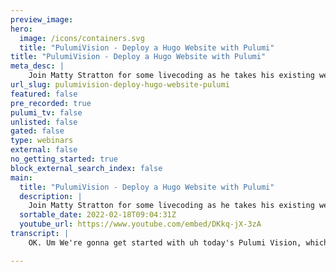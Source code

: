 ```yaml
---
preview_image:
hero:
  image: /icons/containers.svg
  title: "PulumiVision - Deploy a Hugo Website with Pulumi"
title: "PulumiVision - Deploy a Hugo Website with Pulumi"
meta_desc: |
    Join Matty Stratton for some livecoding as he takes his existing website (built using the Hugo static site generator) and uses Pulumi to create aut...
url_slug: pulumivision-deploy-hugo-website-pulumi
featured: false
pre_recorded: true
pulumi_tv: false
unlisted: false
gated: false
type: webinars
external: false
no_getting_started: true
block_external_search_index: false
main:
  title: "PulumiVision - Deploy a Hugo Website with Pulumi"
  description: |
    Join Matty Stratton for some livecoding as he takes his existing website (built using the Hugo static site generator) and uses Pulumi to create automated deployments. This will be a live session where things could go horribly wrong, but will be fun regardless!
  sortable_date: 2022-02-18T09:04:31Z
  youtube_url: https://www.youtube.com/embed/DKkq-jX-3zA
transcript: |
    OK. Um We're gonna get started with uh today's Pulumi Vision, which nobody's on the stream yet, but that's OK. But you might be watching this later. And, uh, so for the moment, I'm gonna take a minute and kind of get myself a little organized here. Um Let's see, uh for those of you anyway, so I should be talking while I'm doing things. What I was doing here is just uh cloning down websites. So what I am doing, um who's here? I bet you it's Engine height engine. Um So a couple little bits of background on what we're trying to accomplish. Um So if we go take a look here, um I'm gonna show you the website that I'm working with. So if I go ahead and I say share a chrome tab, OK. So this uh is a very elaborate uh Hugo website. So this is the source code for matt Stratton dot com, um, which I haven't really done much with in a while, but this is what it is. This is basically where my blog is. Um And as you can see, I haven't written a blog in a while, but uh this is a Hugo. It's using Hugo's uh the static site generator. Now, currently, what I do with my website is uh it all builds, like when I, when I merge to Maine, it pushes it to net. That's where it's hosted and everything, which is fine and cool. But I thought it might be kind of fun to sit and maybe it's sort of building our own net. I don't know, like saying, like, let's figure out like, how I can build my website with Hugo using Pulumi and then push those files up, you know, to S3 or Blob sort. I haven't quite decided where it's gonna go yet. We're gonna see how we go and then eventually I was thinking it might be fun. I don't know if we'll get to it today to start experimenting with how we could do uh different environments. Like, maybe I want to have a pre prod on a certain branch or something like that. So, I don't know, we're gonna sort of see how it goes. Um What I, so if we kind of think through the problem set. So if you're not familiar, so Hugo is a static site generator like um 11 D or, you know, uh or um uh what's the one Gatsby and stuff. So, you know, you write these files, you know, and these marked down files amongst other things and then when you run Hugo, it goes and it, you know, creates uh html out of them. Now there is a very large amount of content because this website, uh the blog covered literal decades, you know, started with a live journal back, I think in 2001. And then over time these posts, all they got into wordpress and then they made it into you go. So there's a ton of stuff. So we're gonna see how well this all works. But so there's a couple different things I was thinking about how to kind of approach this. I was thinking one thing that I might want to do is so Pulumi has a command resource, right? Uh By the way, if, if you're joining and you don't know what Plume is, we're infrastructure software. So we're gonna write a program using a general purpose programming language. In this case, I think today I'm gonna use typescript to do it. So I'm gonna write a typescript program that's gonna do all my infrastructure stuff. So Pulumi does have a command uh resource where I could just run a command as part of my Plume program. So I could run the Hugo command that does the build. But I was kind of thinking I was like, well, I don't know if that's super great because yes, I have Hugo installed on my laptop where I might run my Pulumi program. But if I wanna later put this into my, into a github action or something like that, I don't necessarily know that I have Hugo. So I was like, oh we could do some stuff with uh Docker. So we're gonna kind of go and maybe, you know, we'll sort of see the order in which of, of things that make sense. So the first thing that I did um it like just clone down my, my branch or my, my repo um I'm gonna go ahead and kind of open this up and we're gonna start building from that. So let me go ahead and sure. Um you know, I always do this where I was, I thought I was sharing my screen and showing you my repo. By the way, if you wanna look at the repo, I'll put it in the, that in the chat here. It's just that is the um the Hugo site that I thought I was showing you, but I wasn't, but that's OK. It's cool. We're gonna go ahead and do some coding now. So if we go into VS code here, get ourselves a terminal, don't worry, we're gonna make this all very readable for you in just one second. Let's go to my uh to the thing so I can see how big I'm making things that should be pretty readable. Let's do this. Cool, cool. OK. We don't actually care about the net. So uh first thing we're gonna do because this actually is uh we're gonna, we're gonna get ourselves off of Maine. We are not uh completely YOLO coding here. Right now, um What the first thing, now, what's an interesting thing is I can, uh when I write my ploy program. So pluming program is basically just a directory with a bunch of files. And I could theoretically uh throw this all in the root of my uh existing repository. Um, you know, I could create a plumy program in here and then just run it, but things could get a little messy now as it happens, you know, this is not, you know, my pluming program is in typescript. It's not gonna conflict with a package that JSON or something like that, but it seems like not a great practice. Uh For me, I mean, you do, you, it's fine. There's, but, you know, in this case, I'm like, I kind of want to keep my Infra code separate but I want it to live with my application. So, uh what I'm gonna do is I'm gonna put my Pulumi program in a directory called Infra. Now that said I can still run Pulumi from the root, but all of my code. So the first thing we need to do when we want to create ourselves a um ploy program is we need a directory and we're gonna call that directory Infra. So now I'm gonna go into my Infra directory and I'm gonna create a new Pulumi program in here. So I'm just gonna say Pulumi new type script. Now I default Pulumi is gonna want to name my project after the directory. I don't want to call my project info. Uh which is why I'm not doing the dash Y just for fyfy. I, if I did dash Y here it would not prompt me for stuff. And then I'd have a, a project called um something I don't want it to be called. So we're gonna call a new type script and now it's gonna say, what do you want to call it? Well, I don't wanna call it Infra. We want to call it Matt Stratton Web Infra, let's say, right? So this is the project for that and then description will just say Pulumi code to deploy. Maddie's silly said I almost said something else and then the stack NAV is gonna be called DEV. That's our first stack. Cool. Everything looks happy. Now what's happened though if we look? So my info is there. So if I were to go back to my main directory, I can't actually run Pulumi up inside of there. So what I need to do first is I need to move my uh bloom me Gammel just one level up. So now it's over there and then there's one other thing that I need to do. I need to tell Pulumi in my uh configuration file that my Pulumi program is somewhere different. So, oops, what's so that's main and then um let's, yeah, it should look like this. So this is saying the main entry point is in the Infra directory. So if, now we don't really have, you know, our, our Pulumi program doesn't really do anything. But just to prove my points, if I go back up at the root here and if I were to say a Pulumi up, it says, OK, you know which stack I wanna do, I wanna do this and Dev, and we're not gonna let it do anything. All that it would do here is just create the staff, which is fine. But this got us to our point where we feel like that's cool. Now, I can do stuff. So let's go. Um Now, the first thing, like I said, I thought I wanted to do here was um I want to use Docker to build my um Hugo website. So there's a Docker container that, that has Hugo and we should be able to run that container and it should build the site and then dump that in a directory here, you know. So like for example, uh if I just were to run the Hugo command, we'll see how good my uh build it. So what that did? This is what we're trying to accomplish, right? See how it created a folder called public. We're gonna want to then, you know, we want to build that. So we get all these files and then we're gonna write some code that will move all these files up to where we want them to go. So we want to accomplish this equivalent. Now, like I said, I could do a Pulumi command resource that would run, but that requires wherever I'm running the Pulumi program that I have, uh, Hugo installed. And I don't necessarily know that I'm going to, um, have that. What is? Oh, that's code. Ok. That's fine. Um, that's why I wanted to see that. We didn't change anything else. Ok. So we're gonna start and the first thing we need to do is we need to get ourselves our, uh Docker provider. So we're gonna do NPF but bye anybody know what's gonna be the problem if I try to do this right now. Remember I am currently in the root of my application, not infra. So if I were to do an N PM install, it's gonna install it in the root. So we do ask me how I know. So we do an N PM install of Pulumi Docker. Very exciting. So now if we were to take a look inside our info, we'll see that we now have Pulumi Docker. Cool. Ok. Well, we want to use it so we want to import oops as darker from gloomy Docker. Cool. And, um, I'm gonna dump in a link here in a second of what we're gonna be looking at is the Docker provider on the, um, uh Pulumi registry. So take a look at that if you go to Pulumi dot com slash registry packages, Docker, uh, this is gonna be our thing. So we've got ourselves um also by any time, also in the chat, like if I ever forget to share something like you're like Maddie, you think your screen is being shared but it's not, you know, just let me know. All right, cool. So we import stars, you know. So we've got that in there and we wanna be able to get the image that we were gonna use. So we're gonna say uh image iate image is a new Docker and it's a remote image because I'm not gonna build it. We're just gonna pull it from a registry, right? And it's Hugo. And the name is, give me a second to remember. Um It is Joe Joy dot Hugo dot Latest. OK? Uh Except that, that's a string. OK? So that's saying the image and then we also that's cool. We, we, we'll get that image but we want a uh container that we're gonna run. So we're gonna say container is a new docker container. Oops. OK. And we're gonna call that one also Hugo because we're very creative and then this has a couple different arguments. So we need to know its image. I'm sorry, I'm just uh and the image is going to be um sorry, I'm having window problems. OK? There we go. This image that name because we created this image, we're gonna pull this. So we know that's the image we want to use. Um And then there's a couple of things. So when we look at the way this container works, uh is it needs a vol it needs a volume mounted. So it's expecting within the container, there will be a volume called source and that's where it's gonna pull from. And then we're sort of saying like we wanna map that to the uh actual current director. I think this is how I want to do this. I was trying to remember. It's been a while since I've built Hugo with Docker. So um we're gonna sort of see, but I think this is what I want. Um And then hosts path should be except my only concern is I don't know, this is gonna work. Exactly. Right, because I don't know if this is gonna be relative to the infra directory, but the problem is you can't pass it. Um a relative path. It needs a. Uh So we're gonna just sort of see how this works. We'll see how we do. Um We're doing it live. I promised uh that I would be yelling at things. OK? So in theory this should now run a container for us. Um and should that containers start? I believe just builds Hugo. So let's, let's kind of see. So if we do a plume up the first thing we'll see. Yes, I should have selected my stack. OK. It's gonna tell me what does it want to do. Let's just sort of check. Um OK. So see, yes, we can see this host path is not gonna be good because it's gonna look for the Infra. So we need to um manipulate that. So, um so for using OS for using process CWD, um I wonder this is where my Java script. Let's see if there's OK. Moving up a directory. OK. So you just do process CWD. OK. So it should be able to do this um at work. See how good my javascript is here. No. Ok. Uh 000, it, so it added the, so it took, let's see. Now, do we know? Yeah. Um Oh, maybe we need to do this. Let's see. I need to select my stack, so I have to. So I stopped doing that. So let's do Pulumi stack select. OK? All right. Let's go ahead and do our Pulumi up and let's see what happens. OK. We go ahead and run this. Let's see what happens when it loads this container. Um Well, something happened. Let's check Docker. You're not gonna see, but I just wanna see if that container is even running because I think what happened is I never actually did anything with the container. Um So let's see if we go back and take a look at container are arguing. We can kind of run, we give it a name. So let's see. We wanna say the command to start the container. Ok. So I think it also wants, let's see what's going on with our friend Docker. Da da, da, da da, sorry. Sharing some things on my screen is not great. Ok, I am not likely to suggest stalker to anybody if it's gonna keep yelling at me about this. Ok, let's go to the dashboard. Ok. So that container didn't actually start. Um ok. Exited. Let's see. I don't. Yeah. Um I apologize. My machine is just sort of frozen up on Docker nonsense right now. So give me a second to figure out why it's entirely possible that it's mad because it's not updated. So give me a second. Ok. So while we're thinking about this a little bit, um let's actually try to go a different direction and we talked about running the command. So if we go and we look at the Pulumi command resource, oops. OK, which is kind of a thing that's in preview. Um And I think this is OK. So I'm gonna drop this in the chat. No, I didn't, I didn't set the command on the docker. Um But I thought that that image would do its own thing. So this is the, this is the Docker can the image that we're using? Um Oops, this one? Oh jeez, I cannot, there we go. So I think, I mean, I think you're right and it is like, so we didn't run that, but I do wanna sort of poke around at the, so let's just while, while my doctor is doing its craziness here. Let's do. Uh Let's go ahead and just see if we can just have some fun with the command resource so we can leave our code as it is. That's doing the docker container. That's not doing anything. But let's go ahead and run the command. Ok. So the first thing we need to do um is we need to, you know, go ahead and install it, right? So we're gonna do, remember that's oops SNP M install Pulumi slash command. Ok? OK. So then if we go and we'll say import our ops and actually, I think we, this, in this case, we're not doing star, we're actually gonna just import because it's a local command and it's gonna be from gloomy command. So now if we go and we say this is a local command, so you go build, right? We'll just say is a new local dot command, ok? And the command we're just gonna run is just you go. Ok? And let's see. Hello? Uh the command to run on create. OK? So it's create is Hugo, that's our command. Um What does it not like implicitly has a new, any type to? There you go. All right. So that should actually run. So just out of Fonz, let's try to do our me up. Sure. Let's go ahead and run. Let's see what happens. OK. Well, that was fun. Um Why didn't it like that creating? OK. The creating failed. Uh-huh, let's try this because I was not in a directory that had. Ok. Well, that's a little bit better. Um, this is probably because Docker is not running right now. No. Ok. We are fighting with, uh, with Docker because that's a lot of fun. All right. Um, so let's do this. Let's go ahead and get rid of our darker pieces and just see if they could. Just, the command works. Yeah, it's, yeah, this is just because my doctor is in a bad, bad place right now, which means none of my fun stuff is gonna work here. Um, ok. Do, how about you quit? You just go all the way away. So there should be no response from Damon. Ok. Good. Ok. No. Oh, ok. Doctor Doctor Image is starting. Wow, I'm gonna go ahead and just wow, this is doctor is just terrible on my machine today. It just keeps freezing up. Um Yeah. Ok. We're still getting exit status 2 55. Like so it's still something about that command resource. It doesn't like um let's just you crazy here. Uh ok. So the command works when it's that. But let's see. So for some reason, but what if we do the command like this? Oh. Hm. Ok. Well, come on Docker, get your act together. Yeah, it just if I could get rid of. Ok. Ok. So at least we got rid of all that Docker stuff. Let's see if we can figure out why this command doesn't work, doesn't do anything. So let's go back and look at our, yeah, the dash F. Um So if we kind of look at this command preview, it's, I mean, I don't think this matters, but so it's new local dot command, I gave it a name. So it just says which can return is to is run a command that can return a value. Ok? Um hm Yeah, I'm trying to, the command to be executed. So it has a name, the working directory in which to run the command from. OK? I think that might be part of where this is happening. So if we do and then we do this again, that might help because we actually wanted to run. Oh, that looks promising. Hey, that did something. So it built. OK? So that's good. All right. So we have our files which all now need to get up into somewhere else. And we're gonna, I think for starters, let's do. Um We'll just sort of put this in a, in an S3 bucket. Um and, and kind of work, work from there. So if we go back and sort of say like, OK, we're gonna do couple of fun things just to get our life in order we have our project. I already have all my AWS stuff kind of set in my environment variable. So that should all be fine. Um We, uh so we need to just give ourselves, let's see. We're gonna start with uh let's go back here, let's do N PM install Halloumi slash Aws. Ok. So a couple, you know, we start with kind of our own stuff. So let's import star from, as a, from that slash Aws. Ok, cool. So we did that. Um Let's go ahead and fuck it. Buckets. No buckets. No. Oh, that's right. New Aws excited. Hey, and we're gonna, we don't even really care about that. Ok, good enough. Um We need to do a few things here. Um, we want to, um, go ahead and we're gonna use like the file asset to sort of upload all these files and this is where it's gonna get a little bit tricky compared to some things we might have done before because we got a lot of files to bring up. So just give me a second. I, uh had something I was looking at before. Ok. Where did I? Oh my goodness. This is what happens when I don't save it because there was like a little bit of code I already wrote for this. Um, and let's see what it's not Babylon. It's, oops. Was it this one? Sorry for the, I'm looking for my files, but what we're gonna do is the whole point of this is we want to be able to crawl through all of those, um, files and we have a whole bunch of, of, of, uh, let's see, I think it's actually ok. So this is so basically this is just uh uh bit of code. So this is recursively calls a provided directory applies, you know. Um So what we wanna do here, oops, um let say I forgot we need to have the FS in there so that we can do stuff with that. And um I think we also need to get, oh, yep. Ok. So if we've got our bucket and actually let's go ahead and make the bucket a little bit more of the way that we want it to be. Um, we're gonna go ahead and yeah, we don't need to, hey, this is gonna basically just give us kind of our thing and then what we want to do is so, so we had our crawl directory right now. What's gonna happen here is we, um, ok, path to website content. So this, we're just gonna go ahead and say is, um, we just gonna say that's a, uh, or I'm sorry, it's the slash public. Hi. And then this should go ahead and create all of our bucket objects the way that we want. Hello? Hello? Um, and let's just try to kick out this last little bit of value, which should end up giving us everything. Ok. So for fun. Now let's see what happens if we do a pull me up. Yeah. Ok. So this, so we're seeing this syncing contents. That's the, um, console log that happens and it's sure taken its time. But that's a lot of files. That's what I was concerned. That would be interesting with how many files there were to go through. Ok. Oh, yeah. So type that there. Oops. All right. Also we're running the Pulumi and they're up in the wrong place. Ok. So, so for reference, while this is going, remember what this did is it set, you know, kind of a config for this particular stack versus this, which is the overall program. Um All right. So kinda trucking away here. Um Yeah, that's syncing contents. This, that, that, that function certainly takes a while. Oh, yeah. Now this is, this is gonna take a hot second because there are lots and lots of files which I probably should have YOLO this because this is still remember just the Pulumi preview. Um Now part of the reason I wanted to do this though is a lot of times we do demos and stuff and we're like throw two files up there. Well, I don't know about you but like, you know, most websites are more than two files unless I guess spas, but even spas have lots and lots of files that have to end up in there. Um Well, this is, yeah, the uh yeah. So with this is very exciting, we can sit and just sort of watch this go. Um But because there were a lot of files because as I said, if you're just joining late, this website that we're putting up there is a blog where the post started in 2001. So it's 20 years worth of um blog posts and uh and all their supporting images and all of the various other pieces and parts that make up my website. Um So again, we're talking about some real world stuff. What I think it will be fun. You know, we've got about 15 minutes left, so we'll sort of get this working. Um But like kind of my future state of what I wanna do with this is, is also again, as you may recall, if you've joined us before and not late. Um This is requiring Hugo, like I'll, I'll have to figure out what's going on with Docker on my machine, why I can't get the Docker to go. But like we, instead of using the command here, this resource, which is what runs Hugo and builds all the files in public. Um We want it to happen from Docker so that I could put this into uh C IC. I could put this into my github actions. And uh as well what would be good is to then take it to the next level and say like, OK, maybe we have a branch that is called uh preview, right? And so you merge to that first and when we merge to there, it'll deploy to preview dot map dot com or something just to see the difference. Um Or we can also play some games where I think it, maybe it might be fun to like have it deployed because it's static uh files. So it's storage. Yeah. OK. Do you want to perform this update? Yeah, let's go ahead and just do this. Um But maybe it could deploy the blobs to a static website on Azure and also to AWS at the same time. So we have them both available for the multi cloud necessity. That is my personal website. Um Hey, at least I'm not running it all in, in Kubernetes. Um where this, you know, that's the next next level of that. So we know this is gonna take a minute. Um But so while that's happening, what the hell is going on with darker? I mean, I think what the hell is going on is my computer probably needs to be restarted. OK. So now it's actually doing some stuff. So we're creating that S3 bucket. OK. This is gonna take a, a minute um while this is going, but we should be able. Now, one thing that will be interesting is when we go to load this in a web browser may not 100% work because of this. So this is the config file for uh Hugo and it's saying the base URL needs to be matt Stratton dot com. So all the links, it's gonna create and style sheets and stuff are gonna look for this, but we can pass this as an argument to the, um, the Hugo Build command. So that's sort of one of those things where we can figure out what the domain is gonna be where we're pushing it to and, and pass those along. But yeah, there's most likely when we go to actually crack this open, it's not gonna work. It's not gonna be a beautiful looking website for two reasons. One being my website is not a beautiful looking website. Uh, but also we'll probably find some 40 fours on what it's thinking. The style sheets are actually, to be honest, it'll, well, it might be a cross site issue. It won't load the style sheet because it's gonna try to load it from mass dot com and not the, the S3 uh, uh origin. Um, but yeah, there's, I think some fun stuff we can continue to continue to do. Maybe I'll, uh, do this again. I don't, I don't know what we have on the docket for next week's Pulumi vision. Maybe we'll, we'll continue with this. Maybe we'll do something else different. But, um, yeah, I'm trying to think about, there's not really like a necessarily better way to do this particular part here. Um, because it's just like you just got to move a lot of files around. I mean, um, the argument could be made, I guess to, like, archive it and then, but I don't really know how we would wanna, like, you know, sort of inflate it inside of SS three. the, the other thing that would be, is it, yeah, we'll have to sort of see how this goes. This is, this is, I don't know about you that are watching. To me this is interesting. Um, hopefully it's slightly interesting to you. Um, let's, uh, yeah, and like, I mean, how are things going to? Oh, it is snowing. So, ok. So fun fact. Um, it was originally, they were predicting. I'm here in Chicago. They were predicting a ton of snow for today. And so last night at about seven or eight o'clock at night, the school district was like, ok, we're calling a snow day because like a couple weeks ago we had a whole bunch of snow. They didn't call a snow day number got mass, got mad. So, so, and then this morning and like up until about an hour ago, like there's been not only no snow, like all the snow we had was all melted. Like my backyard was, I mean, there was ice but it was mostly grass, but now I'm looking out the window, there is some snow. So at least we got something that's starting to happen. Um, although I understand just a little bit south of me has been getting pretty, pretty hammered, uh, with, with all the snow. Wow. This is when it actually has to upload the files strange enough versus just pretending to it. It, you know, it takes a little bit longer. I'm thinking we can blame all my kids who are home from school and are, you know, on, uh minecraft and Roblox and stuff right now taking up all of my bandwidth. That must be, that must be the problem with why. Um, this is taking as long as it's taking. Uh, yeah. And you know what, I do apologize that, that the whole doctor thing went kind of really south. Um, I don't really understand what, what happened there. Um, that was definitely a Matt's computer thing. Uh, although again, I did promise on Twitter that I would be yelling at my computer. So I guess I, I asked for that. Um, seems like we should tweet about that and say like, yeah, that actually really did happen. Actually, Twitter's been having a, having a bit of a day too, right. You know. So, um, how about, uh, the rest of you, like, uh, how, how is, how are your days going here so far? Is your day almost over? Is your day just beginning? I don't know where you are. Oh, my God, this is taking a long time. Ok. Well, uh, and again, we could be experimenting with the doctor provider if I could get doctor working in my, if doctor was, was wanting to work on my machine right now, which it so doesn't. Um, yeah, so I think next time I try this, maybe I don't do my blog. That's 20 years worth of stuff. Maybe I do. Like, actually the arrested Devops website would work just as well that's built and you go, it's got not quite as much, but, you know, we're, we're kind of in it now, right. So, uh, you know, there's, there's seven minutes left in this stream. Hopefully it'll finish uploading and we'll be able to see what actually happened, um, when, when that stuff is done. Um, so a couple things, so thinking about, right, like what we kind of saw the and there's definitely some more stuff we can do, you know, we can kind of do some stuff with getting the domain in front of it, getting, you know, if we wanted to kind of get a certain installed and all that. So there's definitely future things. Um and sort of you could make the argument and be like, well, why would I do this? And actually I'm starting to feel like what I'm showing here is a commercial for Net for why you should just put your static site on Net because it does this all for you, but that's not always the right solution, right? Like you might have this scenario where you're like, I have a static website and I want to have it in multiple places or I'll even tell you like for the case of uh so like the DEV stays website, you know, so that's actually hosted on net. It runs Hugo all this stuff and you may notice a pattern for code that I write and, you know, I mean, that the is amazing and stuff like that, but they could have it out or something could happen. So it's like you kind of want to have a backup solution of some kind. So you might say, or, you know, just maybe something will happen down the road. You wanna, you wanna have a multiple deployment target, maybe that's set up. So you can say like, OK, I'm al I'm pushing it here, but I'm also pushing it somewhere else. So that way I have that available to me and where that, where that particularly goes. This is, yeah, a lot of files. Um Is there a way, does this count? Um I didn't think there's a uh VS code doesn't have a like count the files in the directory. But uh but what we could do, right, as we can always, so let's see. It's so if we do, oops what the public, yeah, we're, we're uploading 4300 files right now. So sorry. This is the thing I should have figured out before. Um OK, let's think about like a couple of other things or maybe might be fun that are happening. Um Conferences, conferences might be starting to happen again. I don't know. Coupon. Eu did anybody submit a talk to coupon? Eu uh I think we should be hearing about that in the next month or so. Uh Talks got selected fingers crossed uh where this will kind of go. Um Yeah, this is sorry for the watching paint dry part of my life. Coding. Um The, yeah, you never, never, uh never realized you're gonna tune into a live stream to watch, uh, 4500 files being uploaded to an S3 bucket. But, you know, hey, it's been a while since I've done like this admin real work. So maybe I feel like I'm doing, I'm doing real stuff here. It's OK. It's cool. Um What are like some, I don't know, like uh real world problems around this. Like, again, we're doing a static site generator and I know that that seems like a thing you don't need to do because there'd be other ways to do it. Um But we do things like this, right? Like, like it is still a matter of like, maybe I'm using Hugo as my static site build. But again, similarly, you could be, you know, uh running a bill that gets your app where it needs to go. So what I'm trying to get to here is just sort of this overall thing about like, how does this all go together? Right? Because we talk about like in isolation a lot, like, OK, how do I do this one thing? How do I get a container pushed up there? But there's all the parts that make your website exist, like the end points and the certificates and all that. So this is sort of my ongoing series to try to get there. What I'm thinking is if I, hey Anton, uh just in, just in time to uh watch the tail end of uploading 4000 files to an S S3 bucket. Um And so it's been like forever, right? Like we haven't seen, oh my God. Um But anyway, um it should like on uh as long as the, the files, the output files don't actually change, you know, Plume's not gonna need to upload 4300 of them every time that 4200 left. That's about right. Um, so this might be a thing where we just tune in uh, next week when, when we move on to the next thing and I'll let this keep going because I, I suspect we're not gonna finish, uh, in, in, in time. Um, I, I should have counted these files before I decided to use this particular website. I knew there were a lot but I didn't think about how many there were. But, yeah, whatever, you know, sometimes you have a lot of files to upload. It can happen. Um Cool. Ok. Well, I, uh it's still, yeah, the plan. Yeah, the, the preview will still take a little bit of Time Engine, right? But it's still not just right now. The downside is, this is not how long it takes. Plume to run. This is just the, uh, I mean, half of this, I don't wanna say it's network bandwidth, but it's just file transfer across, right? Because this is now transferring a whole bunch of things and it's happening seriously. Not in parallel, right. So, um that's something to sort of think about a way to optimize that might be something I'll think about before next week. But uh that said, speaking of which if you uh have not matched the subscriber or follow button uh in Twitch or in youtube, depending upon where you're at do that. So, you know, when we're coming up next, uh, we do this every Thursday at the same time and, uh, next week, I don't know yet. I might bring on a guest. I might just keep hacking on this a little bit more, but hopefully, uh with a little less uh boringness. So, uh thanks for joining and as always, we will see you on the internet.

---
```

